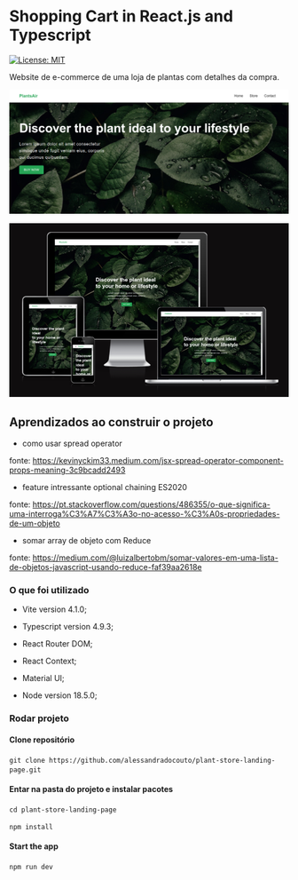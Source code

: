 #  Shopping Cart in React.js and Typescript
[![License: MIT](https://img.shields.io/badge/License-MIT-yellow.svg)](https://opensource.org/licenses/MIT)


Website de e-commerce de uma loja de plantas com detalhes da compra.


![página inicial do site de plantas](https://raw.githubusercontent.com/alessandradocouto/plant-store-landing-page/master/src/assets/Plant-Store.png)

<img src="https://raw.githubusercontent.com/alessandradocouto/plant-store-landing-page/master/src/assets/olants-air-responsive-.png" alt="pagina em diversos dispositivos">



## Aprendizados ao construir o projeto


- como usar spread operator

fonte: https://kevinyckim33.medium.com/jsx-spread-operator-component-props-meaning-3c9bcadd2493



- feature intressante optional chaining ES2020

fonte: https://pt.stackoverflow.com/questions/486355/o-que-significa-uma-interroga%C3%A7%C3%A3o-no-acesso-%C3%A0s-propriedades-de-um-objeto



- somar array de objeto com Reduce

fonte: https://medium.com/@luizalbertobm/somar-valores-em-uma-lista-de-objetos-javascript-usando-reduce-faf39aa2618e



### O que foi utilizado

- Vite version 4.1.0;

- Typescript version 4.9.3;

- React Router DOM;

- React Context;

- Material UI;

- Node version 18.5.0;



### Rodar projeto


#### Clone repositório

`git clone https://github.com/alessandradocouto/plant-store-landing-page.git`



#### Entar na pasta do projeto e instalar pacotes

`cd plant-store-landing-page`

`npm install`



#### Start the app

`npm run dev`